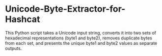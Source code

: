 # Unicode-Byte-Extractor-for-Hashcat
This Python script takes a Unicode input string, converts it into two sets of hexadecimal representations (byte1 and byte2), removes duplicate bytes from each set, and presents the unique byte1 and byte2 values as separate outputs.
